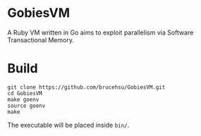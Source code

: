 GobiesVM
=====

A Ruby VM written in Go aims to exploit parallelism via Software Transactional Memory.

# Build
```
git clone https://github.com/brucehsu/GobiesVM.git
cd GobiesVM
make goenv
source goenv
make
```

The executable will be placed inside ``bin/``.